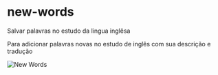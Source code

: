 # new-words
 Salvar palavras no estudo da lingua inglêsa

 Para adicionar palavras novas no estudo de inglês com sua descrição e tradução
  
  ![New Words](https://github.com/GabrielBressi/Front-End/blob/master/new-words.png)
